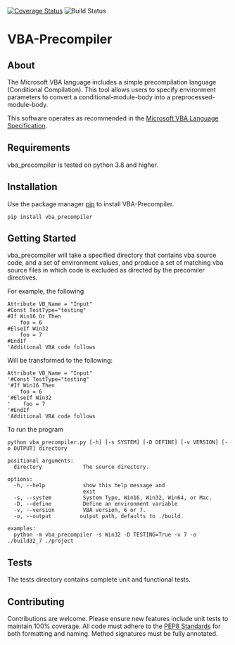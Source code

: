 [![Coverage Status](https://coveralls.io/repos/github/Beakerboy/VBA-Precompiler/badge.png?branch=main)](https://coveralls.io/github/Beakerboy/VBA-Precompiler?branch=main) ![Build Status](https://github.com/Beakerboy/VBA-Precompiler/actions/workflows/python-package.yml/badge.svg)
# VBA-Precompiler

## About
The Microsoft VBA language includes a simple precompilation language (Conditional Compilation). This tool allows users to specify environment parameters to convert a conditional-module-body into a preprocessed-module-body.

This software operates as recommended in the [Microsoft VBA Language Specification](https://winprotocoldoc.blob.core.windows.net/productionwindowsarchives/MS-CFB/%5bMS-CFB%5d.pdf).

## Requirements
vba_precompiler is tested on python 3.8 and higher.

## Installation
Use the package manager [pip](https://pip.pypa.io/en/stable/) to install VBA-Precompiler.
```
pip install vba_precompiler
```

## Getting Started
vba_precompiler will take a specified directory that contains vba source code, and a set of environment values, and produce a set of matching vba source files in which code is excluded as directed by the precomiler directives.

For example, the following
```
Attribute VB_Name = "Input"
#Const TestType="testing"
#If Win16 Or Then
    foo = 6
#ElseIf Win32
    foo = 7
#EndIf
'Additional VBA code follows
```

Will be transformed to the following:
```
Attribute VB_Name = "Input"
'#Const TestType="testing"
'#If Win16 Then
    foo = 6
'#ElseIf Win32
'    foo = 7
'#EndIf
'Additional VBA code follows
```
To run the program
```
python vba_precompiler.py [-h] [-s SYSTEM] [-D DEFINE] [-v VERSION] [-o OUTPUT] directory

positional arguments:
  directory             The source directory.

options:
  -h, --help            show this help message and
                        exit
  -s, --system          System Type, Win16, Win32, Win64, or Mac.
  -D, --define          Define an environment variable 
  -v, --version         VBA version, 6 or 7.
  -o, --output         output path, defaults to ./build.

examples:
  python -m vba_precompiler -s Win32 -D TESTING=True -v 7 -o ./build32_7 ./project
```

## Tests
The tests directory contains complete unit and functional tests.

## Contributing
Contributions are welcome. Please ensure new features include unit tests to maintain 100% coverage. All code must adhere to the [PEP8 Standards](https://peps.python.org/pep-0008/) for both formatting and naming. Method signatures must be fully annotated.
